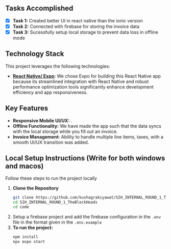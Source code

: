 ## Tasks Accomplished

- [x] **Task 1:** Created better UI in react native than the ionic version
- [x] **Task 2:** Connected with firebase for storing the invoice data
- [x] **Task 3:** Sucessfully setup local storage to prevent data loss in offline mode

## Technology Stack

This project leverages the following technologies:

- **[React Native/ Expo](https://expo.dev/):** We chose Expo for building this React Native app because its streamlined integration with React Native and robust performance optimization tools significantly enhance development efficiency and app responsiveness.

## Key Features

- **Responsive Mobile UI/UX:** .
- **Offline Functionality:** We have made the app such that the data syncs with the local storage while you fill out an invoice.
- **Invoice Management**: Ability to handle multiple line items, taxes, with a smooth UI/UX transition was added.

## Local Setup Instructions (Write for both windows and macos)

Follow these steps to run the project locally

1. **Clone the Repository**
   ```bash
   git clone https://github.com/kushagrakiyawat/SIH_INTERNAL_ROUND_1_TheBlockHeads.git
   cd SIH_INTERNAL_ROUND_1_TheBlockHeads
   cd code
   ```
2. Setup a firebase project and add the firebase configuration in the ```.env``` file in the format given in the ```.env.example```
3. **To run the project:**
   ```bash
   npm install
   npx expo start
   ```

